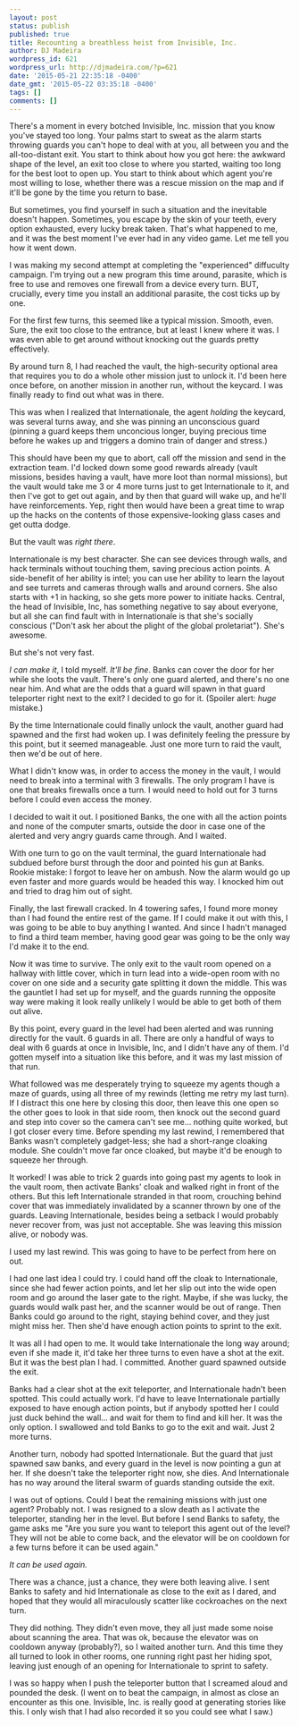 ```yaml
---
layout: post
status: publish
published: true
title: Recounting a breathless heist from Invisible, Inc.
author: DJ Madeira
wordpress_id: 621
wordpress_url: http://djmadeira.com/?p=621
date: '2015-05-21 22:35:18 -0400'
date_gmt: '2015-05-22 03:35:18 -0400'
tags: []
comments: []
---
```

There's a moment in every botched Invisible, Inc. mission that you know you've stayed too long. Your palms start to sweat as the alarm starts throwing guards you can't hope to deal with at you, all between you and the all-too-distant exit. You start to think about how you got here: the awkward shape of the level, an exit too close to where you started, waiting too long for the best loot to open up. You start to think about which agent you're most willing to lose, whether there was a rescue mission on the map and if it'll be gone by the time you return to base.

But sometimes, you find yourself in such a situation and the inevitable doesn't happen. Sometimes, you escape by the skin of your teeth, every option exhausted, every lucky break taken. That's what happened to me, and it was the best moment I've ever had in any video game. Let me tell you how it went down.

I was making my second attempt at completing the "experienced" diffuculty campaign. I'm trying out a new program this time around, parasite, which is free to use and removes one firewall from a device every turn. BUT, crucially, every time you install an additional parasite, the cost ticks up by one.

For the first few turns, this seemed like a typical mission. Smooth, even. Sure, the exit too close to the entrance, but at least I knew where it was. I was even able to get around without knocking out the guards pretty effectively.

By around turn 8, I had reached the vault, the high-security optional area that requires you to do a whole other mission just to unlock it. I'd been here once before, on another mission in another run, without the keycard. I was finally ready to find out what was in there.

This was when I realized that Internationale, the agent <em>holding</em> the keycard, was several turns away, and she was pinning an unconscious guard (pinning a guard keeps them unconcious longer, buying precious time before he wakes up and triggers a domino train of danger and stress.)

This should have been my que to abort, call off the mission and send in the extraction team. I'd locked down some good rewards already (vault missions, besides having a vault, have more loot than normal missions), but the vault would take me 3 or 4 more turns just to get Internationale to it, and then I've got to get out again, and by then that guard will wake up, and he'll have reinforcements. Yep, right then would have been a great time to wrap up the hacks on the contents of those expensive-looking glass cases and get outta dodge.

But the vault was <em>right there</em>.

Internationale is my best character. She can see devices through walls, and hack terminals without touching them, saving precious action points. A side-benefit of her ability is intel; you can use her ability to learn the layout and see turrets and cameras through walls and around corners. She also starts with +1 in hacking, so she gets more power to initiate hacks. Central, the head of Invisible, Inc, has something negative to say about everyone, but all she can find fault with in Internationale is that she's socially conscious ("Don't ask her about the plight of the global proletariat"). She's awesome.

But she's not very fast.

<em>I can make it</em>, I told myself. <em>It'll be fine</em>. Banks can cover the door for her while she loots the vault. There's only one guard alerted, and there's no one near him. And what are the odds that a guard will spawn in that guard teleporter right next to the exit? I decided to go for it. (Spoiler alert: <em>huge</em> mistake.)

By the time Internationale could finally unlock the vault, another guard had spawned and the first had woken up. I was definitely feeling the pressure by this point, but it seemed manageable. Just one more turn to raid the vault, then we'd be out of here.

What I didn't know was, in order to access the money in the vault, I would need to break into a terminal with 3 firewalls. The only program I have is one that breaks firewalls once a turn. I would need to hold out for 3 turns before I could even access the money.

I decided to wait it out. I positioned Banks, the one with all the action points and none of the computer smarts, outside the door in case one of the alerted and very angry guards came through. And I waited.

With one turn to go on the vault terminal, the guard Internationale had subdued before burst through the door and pointed his gun at Banks. Rookie mistake: I forgot to leave her on ambush. Now the alarm would go up even faster and more guards would be headed this way. I knocked him out and tried to drag him out of sight.

Finally, the last firewall cracked. In 4 towering safes, I found more money than I had found the entire rest of the game. If I could make it out with this, I was going to be able to buy anything I wanted. And since I hadn't managed to find a third team member, having good gear was going to be the only way I'd make it to the end.

Now it was time to survive. The only exit to the vault room opened on a hallway with little cover, which in turn lead into a wide-open room with no cover on one side and a security gate splitting it down the middle. This was the gauntlet I had set up for myself, and the guards running the opposite way were making it look really unlikely I would be able to get both of them out alive.

By this point, every guard in the level had been alerted and was running directly for the vault. 6 guards in all. There are only a handful of ways to deal with 6 guards at once in Invisible, Inc, and I didn't have any of them. I'd gotten myself into a situation like this before, and it was my last mission of that run.

What followed was me desperately trying to squeeze my agents though a maze of guards, using all three of my rewinds (letting me retry my last turn). If I distract this one here by closing this door, then leave this one open so the other goes to look in that side room, then knock out the second guard and step into cover so the camera can't see me... nothing quite worked, but I got closer every time. Before spending my last rewind, I remembered that Banks wasn't completely gadget-less; she had a short-range cloaking module. She couldn't move far once cloaked, but maybe it'd be enough to squeeze her through.

It worked! I was able to trick 2 guards into going past my agents to look in the vault room, then activate Banks' cloak and walked right in front of the others. But this left Internationale stranded in that room, crouching behind cover that was immediately invalidated by a scanner thrown by one of the guards. Leaving Internationale, besides being a setback I would probably never recover from, was just not acceptable. She was leaving this mission alive, or nobody was.

I used my last rewind. This was going to have to be perfect from here on out.

I had one last idea I could try. I could hand off the cloak to Internationale, since she had fewer action points, and let her slip out into the wide open room and go around the laser gate to the right. Maybe, if she was lucky, the guards would walk past her, and the scanner would be out of range. Then Banks could go around to the right, staying behind cover, and they just might miss her. Then she'd have enough action points to sprint to the exit.

It was all I had open to me. It would take Internationale the long way around; even if she made it, it'd take her three turns to even have a shot at the exit. But it was the best plan I had. I committed. Another guard spawned outside the exit.

Banks had a clear shot at the exit teleporter, and Internationale hadn't been spotted. This could actually work. I'd have to leave Internationale partially exposed to have enough action points, but if anybody spotted her I could just duck behind the wall... and wait for them to find and kill her. It was the only option. I swallowed and told Banks to go to the exit and wait. Just 2 more turns.

Another turn, nobody had spotted Internationale. But the guard that just spawned saw banks, and every guard in the level is now pointing a gun at her. If she doesn't take the teleporter right now, she dies. And Internationale has no way around the literal swarm of guards standing outside the exit.

I was out of options. Could I beat the remaining missions with just one agent? Probably not. I was resigned to a slow death as I activate the teleporter, standing her in the level. But before I send Banks to safety, the game asks me "Are you sure you want to teleport this agent out of the level? They will not be able to come back, and the elevator will be on cooldown for a few turns before it can be used again."

<em>It can be used again.</em>

There was a chance, just a chance, they were both leaving alive. I sent Banks to safety and hid Internationale as close to the exit as I dared, and hoped that they would all miraculously scatter like cockroaches on the next turn.

They did nothing. They didn't even move, they all just made some noise about scanning the area. That was ok, because the elevator was on cooldown anyway (probably?), so I waited another turn. And this time they all turned to look in other rooms, one running right past her hiding spot, leaving just enough of an opening for Internationale to sprint to safety.

I was so happy when I push the teleporter button that I screamed aloud and pounded the desk.
(I went on to beat the campaign, in almost as close an encounter as this one. Invisible, Inc. is really good at generating stories like this. I only wish that I had also recorded it so you could see what I saw.)
